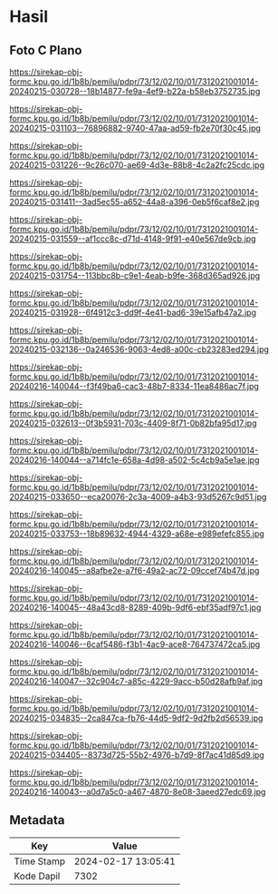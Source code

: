 # Hasil

## Foto C Plano

https://sirekap-obj-formc.kpu.go.id/1b8b/pemilu/pdpr/73/12/02/10/01/7312021001014-20240215-030728--18b14877-fe9a-4ef9-b22a-b58eb3752735.jpg

https://sirekap-obj-formc.kpu.go.id/1b8b/pemilu/pdpr/73/12/02/10/01/7312021001014-20240215-031103--76896882-9740-47aa-ad59-fb2e70f30c45.jpg

https://sirekap-obj-formc.kpu.go.id/1b8b/pemilu/pdpr/73/12/02/10/01/7312021001014-20240215-031226--9c26c070-ae69-4d3e-88b8-4c2a2fc25cdc.jpg

https://sirekap-obj-formc.kpu.go.id/1b8b/pemilu/pdpr/73/12/02/10/01/7312021001014-20240215-031411--3ad5ec55-a652-44a8-a396-0eb5f6caf8e2.jpg

https://sirekap-obj-formc.kpu.go.id/1b8b/pemilu/pdpr/73/12/02/10/01/7312021001014-20240215-031559--af1ccc8c-d71d-4148-9f91-e40e567de9cb.jpg

https://sirekap-obj-formc.kpu.go.id/1b8b/pemilu/pdpr/73/12/02/10/01/7312021001014-20240215-031754--113bbc8b-c9e1-4eab-b9fe-368d365ad926.jpg

https://sirekap-obj-formc.kpu.go.id/1b8b/pemilu/pdpr/73/12/02/10/01/7312021001014-20240215-031928--6f4912c3-dd9f-4e41-bad6-39e15afb47a2.jpg

https://sirekap-obj-formc.kpu.go.id/1b8b/pemilu/pdpr/73/12/02/10/01/7312021001014-20240215-032136--0a246536-9063-4ed8-a00c-cb23283ed294.jpg

https://sirekap-obj-formc.kpu.go.id/1b8b/pemilu/pdpr/73/12/02/10/01/7312021001014-20240216-140044--f3f49ba6-cac3-48b7-8334-11ea8486ac7f.jpg

https://sirekap-obj-formc.kpu.go.id/1b8b/pemilu/pdpr/73/12/02/10/01/7312021001014-20240215-032613--0f3b5931-703c-4409-8f71-0b82bfa95d17.jpg

https://sirekap-obj-formc.kpu.go.id/1b8b/pemilu/pdpr/73/12/02/10/01/7312021001014-20240216-140044--a714fc1e-658a-4d98-a502-5c4cb9a5e1ae.jpg

https://sirekap-obj-formc.kpu.go.id/1b8b/pemilu/pdpr/73/12/02/10/01/7312021001014-20240215-033650--eca20076-2c3a-4009-a4b3-93d5267c9d51.jpg

https://sirekap-obj-formc.kpu.go.id/1b8b/pemilu/pdpr/73/12/02/10/01/7312021001014-20240215-033753--18b89632-4944-4329-a68e-e989efefc855.jpg

https://sirekap-obj-formc.kpu.go.id/1b8b/pemilu/pdpr/73/12/02/10/01/7312021001014-20240216-140045--a8afbe2e-a7f6-49a2-ac72-09ccef74b47d.jpg

https://sirekap-obj-formc.kpu.go.id/1b8b/pemilu/pdpr/73/12/02/10/01/7312021001014-20240216-140045--48a43cd8-8289-409b-9df6-ebf35adf97c1.jpg

https://sirekap-obj-formc.kpu.go.id/1b8b/pemilu/pdpr/73/12/02/10/01/7312021001014-20240216-140046--6caf5486-f3b1-4ac9-ace8-764737472ca5.jpg

https://sirekap-obj-formc.kpu.go.id/1b8b/pemilu/pdpr/73/12/02/10/01/7312021001014-20240216-140047--32c904c7-a85c-4229-9acc-b50d28afb9af.jpg

https://sirekap-obj-formc.kpu.go.id/1b8b/pemilu/pdpr/73/12/02/10/01/7312021001014-20240215-034835--2ca847ca-fb76-44d5-9df2-9d2fb2d56539.jpg

https://sirekap-obj-formc.kpu.go.id/1b8b/pemilu/pdpr/73/12/02/10/01/7312021001014-20240215-034405--8373d725-55b2-4976-b7d9-8f7ac41d85d9.jpg

https://sirekap-obj-formc.kpu.go.id/1b8b/pemilu/pdpr/73/12/02/10/01/7312021001014-20240216-140043--a0d7a5c0-a467-4870-8e08-3aeed27edc69.jpg


## Metadata

| Key        | Value               |
| ---------- | ------------------- |
| Time Stamp | 2024-02-17 13:05:41 |
| Kode Dapil | 7302                |



